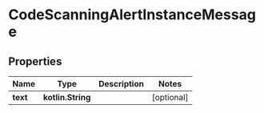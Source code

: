 
# CodeScanningAlertInstanceMessage

## Properties
Name | Type | Description | Notes
------------ | ------------- | ------------- | -------------
**text** | **kotlin.String** |  |  [optional]



